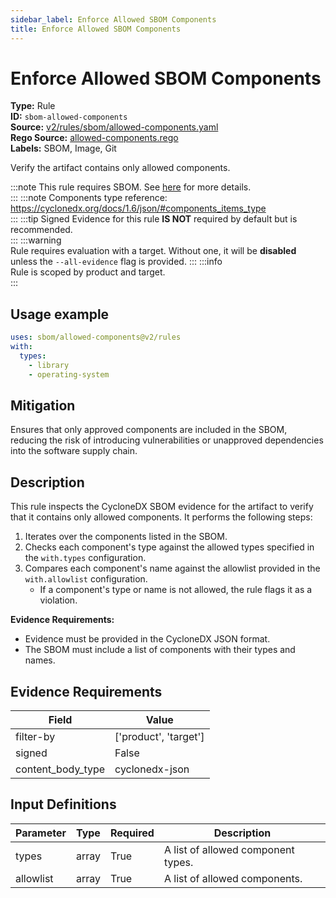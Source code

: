 ```yaml
---
sidebar_label: Enforce Allowed SBOM Components
title: Enforce Allowed SBOM Components
---  
```

# Enforce Allowed SBOM Components  
**Type:** Rule  
**ID:** `sbom-allowed-components`  
**Source:** [v2/rules/sbom/allowed-components.yaml](https://github.com/scribe-public/sample-policies/blob/main/v2/rules/sbom/allowed-components.yaml)  
**Rego Source:** [allowed-components.rego](https://github.com/scribe-public/sample-policies/blob/main/v2/rules/sbom/allowed-components.rego)  
**Labels:** SBOM, Image, Git  

Verify the artifact contains only allowed components.

:::note 
This rule requires SBOM. See [here](https://deploy-preview-299--scribe-security.netlify.app/docs/valint/sbom) for more details.  
::: 
:::note 
Components type reference: https://cyclonedx.org/docs/1.6/json/#components_items_type  
::: 
:::tip 
Signed Evidence for this rule **IS NOT** required by default but is recommended.  
::: 
:::warning  
Rule requires evaluation with a target. Without one, it will be **disabled** unless the `--all-evidence` flag is provided.
::: 
:::info  
Rule is scoped by product and target.  
:::  

## Usage example

```yaml
uses: sbom/allowed-components@v2/rules
with:
  types:
    - library
    - operating-system
```

## Mitigation  
Ensures that only approved components are included in the SBOM, reducing the risk of introducing vulnerabilities or unapproved dependencies into the software supply chain.



## Description  
This rule inspects the CycloneDX SBOM evidence for the artifact to verify that it contains only allowed components.
It performs the following steps:

1. Iterates over the components listed in the SBOM.
2. Checks each component's type against the allowed types specified in the `with.types` configuration.
3. Compares each component's name against the allowlist provided in the `with.allowlist` configuration.
   - If a component's type or name is not allowed, the rule flags it as a violation.

**Evidence Requirements:**
- Evidence must be provided in the CycloneDX JSON format.
- The SBOM must include a list of components with their types and names.


## Evidence Requirements  
| Field | Value |
|-------|-------|
| filter-by | ['product', 'target'] |
| signed | False |
| content_body_type | cyclonedx-json |

## Input Definitions  
| Parameter | Type | Required | Description |
|-----------|------|----------|-------------|
| types | array | True | A list of allowed component types. |
| allowlist | array | True | A list of allowed components. |

